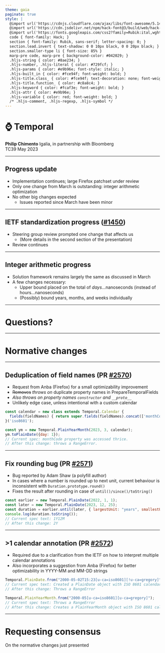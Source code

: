 ```yaml
---
theme: gaia
paginate: true
style: |
  @import url('https://cdnjs.cloudflare.com/ajax/libs/font-awesome/5.14.0/css/all.min.css');
  @import url('https://cdn.jsdelivr.net/npm/hack-font@3/build/web/hack-subset.css');
  @import url('https://fonts.googleapis.com/css2?family=Rubik:ital,wght@0,400;0,700;1,400;1,700&display=swap');
  code { font-family: Hack; }
  section { font-family: Rubik, sans-serif; letter-spacing: 0; }
  section.lead.invert { text-shadow: 0 0 10px black, 0 0 20px black; }
  section.smaller-type li { font-size: 85% }
  marp-pre code, marp-pre { background-color: #042029; }
  .hljs-string { color: #8ae234; }
  .hljs-number, .hljs-literal { color: #729fcf; }
  .hljs-params { color: #e9b96e; font-style: italic; }
  .hljs-built_in { color: #fce94f; font-weight: bold; }
  .hljs-title.class_ { color: #fce94f; text-decoration: none; font-weight: bold; }
  .hljs-title.function_ { color: #c8a8c4; }
  .hljs-keyword { color: #fcaf3e; font-weight: bold; }
  .hljs-attr { color: #e9b96e; }
  .hljs-variable { color: red; font-weight: bold; }
  /* .hljs-comment, .hljs-regexp, .hljs-symbol */
---
```


<!-- _class: invert lead -->

# ⌚ **Temporal**

**Philip Chimento**
Igalia, in partnership with Bloomberg  
TC39 May 2023

---

## Progress update

- Implementation continues; large Firefox patchset under review
- Only one change from March is outstanding: integer arithmetic optimization
- No other big changes expected
    - Issues reported since March have been minor 

---

## IETF standardization progress ([#1450](https://github.com/tc39/proposal-temporal/issues/1450))

- Steering group review prompted one change that affects us
    - (More details in the second section of the presentation)
- Review continues

---

## Integer arithmetic progress

- Solution framework remains largely the same as discussed in March
- A few changes necessary:
  - Upper bound placed on the total of _days_...nanoseconds (instead of hours...nanoseconds)
  - (Possibly) bound years, months, and weeks individually

---

<!-- _class: invert lead -->

# Questions?

---

<!-- _class: invert lead -->

# Normative changes

---

## Deduplication of field names (PR [#2570](https://github.com/tc39/proposal-temporal/pull/2570))

- Request from Anba (Firefox) for a small optimizability improvement
- ~~Removes~~ _throws on_ duplicate property names in PrepareTemporalFields
- _Also throws on property names `constructor` and `__proto__`_
- Unlikely edge case, unless intentional with a custom calendar

```js
const calendar = new class extends Temporal.Calendar {
  fields(fieldNames) { return super.fields(fieldNames).concat(['monthCode', 'monthCode']); }
}('iso8601');

const ym = new Temporal.PlainYearMonth(2023, 3, calendar);
ym.toPlainDate({day: 1});
// Current spec: monthCode property was accessed thrice.
// After this change: throws a RangeError.
```
---

## Fix rounding bug (PR [#2571](https://github.com/tc39/proposal-temporal/pull/2571))

- Bug reported by Adam Shaw (a polyfill author)
- In cases where a number is rounded up to next unit, current behaviour is inconsistent with `Duration.prototype.round()`
- Fixes the result after rounding in case of `until()/since()/toString()`


```js
const earlier = new Temporal.PlainDate(2022, 1, 1);
const later = new Temporal.PlainDate(2023, 12, 25);
const duration = earlier.until(later, { largestUnit: "years", smallestUnit: "months", roundingMode: "expand" });
console.log(duration.toString());
// Current spec text: 1Y12M 
// After this change: 2Y
```
---

## >1 calendar annotation (PR [#2572](https://github.com/tc39/proposal-temporal/pull/2572))

- Required due to a clarification from the IETF on how to interpret multiple calendar annotations
- Also incorporates a suggestion from Anba (Firefox) for better optimizability in YYYY-MM and MM-DD strings

```js
Temporal.PlainDate.from("2000-05-02T15:23[u-ca=iso8601][!u-ca=gregory]");
// Current spec text: Created a PlainDate object with ISO 8601 calendar
// After this change: Throws a RangeError

Temporal.PlainYearMonth.from("2000-05[u-ca=iso8601][u-ca=gregory]");
// Current spec text: Throws a RangeError
// After this change: Creates a PlainYearMonth object with ISO 8601 calendar
```
---

<!-- _class: lead -->

# Requesting consensus

On the normative changes just presented
